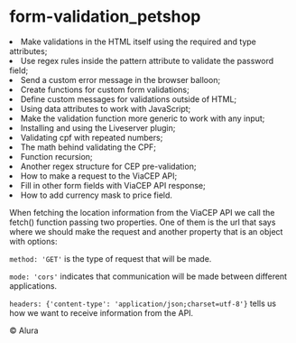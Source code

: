 # form-validation_petshop
<li> Make validations in the HTML itself using the required and type attributes;
<li> Use regex rules inside the pattern attribute to validate the password field;
<li> Send a custom error message in the browser balloon;
<li> Create functions for custom form validations;
<li> Define custom messages for validations outside of HTML;
<li> Using data attributes to work with JavaScript;
<li> Make the validation function more generic to work with any input;
<li> Installing and using the Liveserver plugin;
<li> Validating cpf with repeated numbers;
<li> The math behind validating the CPF;
<li> Function recursion;
<li> Another regex structure for CEP pre-validation;
<li> How to make a request to the ViaCEP API;
<li> Fill in other form fields with ViaCEP API response;
<li> How to add currency mask to price field.
  
When fetching the location information from the ViaCEP API we call the fetch() function passing two properties. 
One of them is the url that says where we should make the request and another property that is an object with options:
  
`method: 'GET'` is the type of request that will be made.
  
`mode: 'cors'` indicates that communication will be made between different applications.

`headers: {'content-type': 'application/json;charset=utf-8'}` tells us how we want to receive information from the API.
  
&copy; Alura
